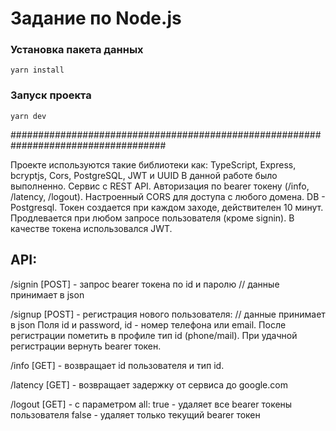 # Задание по Node.js

### Установка пакета данных
```
yarn install
```

### Запуск проекта
```
yarn dev
```


####################################################################################

Проекте используются такие библиотеки как: TypeScript, Express, bcryptjs, Cors, PostgreSQL, JWT и UUID
В данной работе было выполненно.
Cервис с REST API. Авторизация по bearer токену (/info, /latency, /logout). Настроенный CORS для доступа с любого домена. DB - Postgresql. Токен создается при каждом заходе, действителен 10 минут. Продлевается при любом запросе пользователя (кроме signin). В качестве токена использовался JWT.

## API:

/signin [POST] - запрос bearer токена по id и паролю // данные принимает в json

/signup [POST] - регистрация нового пользователя: // данные принимает в json Поля id и password, id - номер телефона или email. После регистрации пометить в профиле тип id (phone/mail). 
При удачной регистрации вернуть bearer токен.

/info [GET] - возвращает id пользователя и тип id.

/latency [GET] - возвращает задержку от сервиса до google.com

/logout [GET] - с параметром all:
true - удаляет все bearer токены пользователя 
false - удаляет только текущий bearer токен


